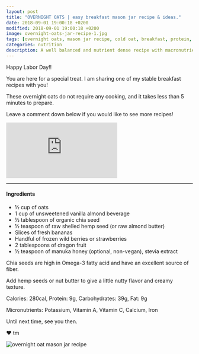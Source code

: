 ```yaml
---
layout: post
title: "OVERNIGHT OATS | easy breakfast mason jar recipe & ideas."
date: 2018-09-01 19:00:18 +0200
modified: 2018-09-01 19:00:18 +0200
image: overnight-oats-jar-recipe-1.jpg
tags: [overnight oats, mason jar recipe, cold oat, breakfast, protein, fiber, almond milk, hemp seeds, simple recipe, breakfast, vegan breakfast, vegan, quick breakfast, breakfast ideas, easy breakfast ideas, meal ideas, nutrition, breakfast recipes, healthy breakfast, breakfast for kids]
categories: nutrition
description: A well balanced and nutrient dense recipe with macronutrients - protein, healthy fat, and fiber! 
---
```


Happy Labor Day!!

You are here for a special treat. I am sharing one of my stable breakfast recipes with you!

These overnight oats do not require any cooking, and it takes less than 5 minutes to prepare. 

Leave a comment down below if you would like to see more recipes!

<iframe src="https://www.youtube.com/embed/UR7bNMWtqdY" frameborder="0" allowfullscreen></iframe>

****

#### Ingredients

* ½ cup of oats
* 1 cup of unsweetened vanilla almond beverage
* ½ tablespoon of organic chia seed
* ½ teaspoon of raw shelled hemp seed (or raw almond butter)
* Slices of fresh bananas
* Handful of frozen wild berries or strawberries
* 2 tablespoons of dragon fruit
* ½ teaspoon of manuka honey (optional, non-vegan), stevia extract

Chia seeds are high in Omega-3 fatty acid and have an excellent source of fiber.

Add hemp seeds or nut butter to give a little nutty flavor and creamy texture.

Calories: 280cal, Protein: 9g, Carbohydrates: 39g, Fat: 9g

Micronutrients: Potassium, Vitamin A, Vitamin C, Calcium, Iron

Until next time, see you then.

❤ tm

![]({{site.baseurl}}/images/overnight-quaker-oats-jar-recipe-3.jpg "overnight oat mason jar recipe")
